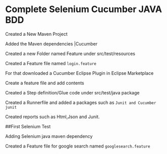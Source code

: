 # Complete Selenium Cucumber JAVA BDD

Created a New Maven Project

Added the Maven dependencies |Cucumber

Created a new Folder named Feature under src/test/resources

Created a Feature file named ```login.feature``` 

For that downloaded a Cucumber Eclipse Plugin in Eclipse Marketplace

Create a feature file and add contents

Created a Step definition/Glue code under src/test/java package

Created a Runnerfile and added a packages such as ```Junit and Cucumber junit```

Created reports such as Html,Json and Junit.

##First Selenium Test

Adding Selenium java maven dependency

Created a Feature file for google search named ```googlesearch.feature```

